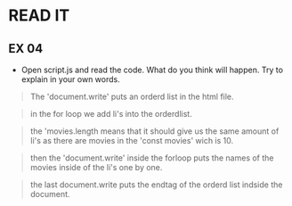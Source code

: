 # READ IT
## EX 04
* Open script.js and read the code. What do you think will happen. Try to explain in your own words.

>The 'document.write' puts an orderd list in the html file.

>in the for loop we add li's into the orderdlist.

>the 'movies.length means that it should give us the same amount of li's as there are movies in the 'const movies' wich is 10.

>then the 'document.write' inside the forloop puts the names of the movies inside of the li's one by one.

>the last document.write puts the endtag of the orderd list indside the document.